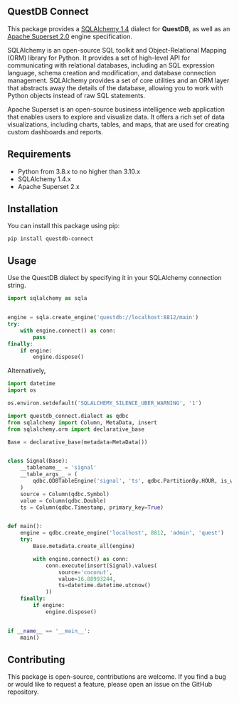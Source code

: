 ## QuestDB Connect

This package provides a [SQLAlchemy 1.4](https://docs.sqlalchemy.org/en/14/index.html) dialect for **QuestDB**, 
as well as an [Apache Superset 2.0](https://github.com/apache/superset) engine specification. 

SQLAlchemy is an open-source SQL toolkit and Object-Relational Mapping (ORM) library for Python. It provides a set 
of high-level API for communicating with relational databases, including an SQL expression language, schema creation 
and modification, and database connection management. SQLAlchemy provides a set of core utilities and an ORM layer 
that abstracts away the details of the database, allowing you to work with Python objects instead of raw SQL statements.

Apache Superset is an open-source business intelligence web application that enables users to explore and visualize 
data. It offers a rich set of data visualizations, including charts, tables, and maps, that are used for creating  
custom dashboards and reports.

## Requirements

* Python from 3.8.x to no higher than 3.10.x
* SQLAlchemy 1.4.x
* Apache Superset 2.x

## Installation

You can install this package using pip:

```shell
pip install questdb-connect
```

## Usage

Use the QuestDB dialect by specifying it in your SQLAlchemy connection string. 

```python
import sqlalchemy as sqla


engine = sqla.create_engine('questdb://localhost:8812/main')
try:
    with engine.connect() as conn:
        pass
finally:
    if engine:
        engine.dispose()
```

Alternatively,


```python
import datetime
import os

os.environ.setdefault('SQLALCHEMY_SILENCE_UBER_WARNING', '1')

import questdb_connect.dialect as qdbc
from sqlalchemy import Column, MetaData, insert
from sqlalchemy.orm import declarative_base

Base = declarative_base(metadata=MetaData())


class Signal(Base):
    __tablename__ = 'signal'
    __table_args__ = (
        qdbc.QDBTableEngine('signal', 'ts', qdbc.PartitionBy.HOUR, is_wal=True),
    )
    source = Column(qdbc.Symbol)
    value = Column(qdbc.Double)
    ts = Column(qdbc.Timestamp, primary_key=True)


def main():
    engine = qdbc.create_engine('localhost', 8812, 'admin', 'quest')
    try:
        Base.metadata.create_all(engine)

        with engine.connect() as conn:
            conn.execute(insert(Signal).values(
                source='coconut',
                value=16.88993244,
                ts=datetime.datetime.utcnow()
            ))
    finally:
        if engine:
            engine.dispose()


if __name__ == '__main__':
    main()
```

## Contributing
This package is open-source, contributions are welcome. If you find a bug or would like to request a feature, 
please open an issue on the GitHub repository.
